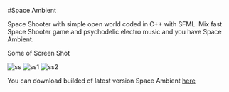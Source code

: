 #Space Ambient

Space Shooter with simple open world coded in C++ with SFML. Mix fast Space Shooter game and psychodelic electro music
and you have Space Ambient.

Some of Screen Shot

![ss](https://s22.postimg.org/ybm92rrkx/ss.png)
![ss1](https://s22.postimg.org/kj7u750td/ss1.png)
![ss2](https://s22.postimg.org/wmhr8g19d/ss2.png)

You can download builded of latest version Space Ambient [here](http://s000.tinyupload.com/?file_id=00932455172955311473)
